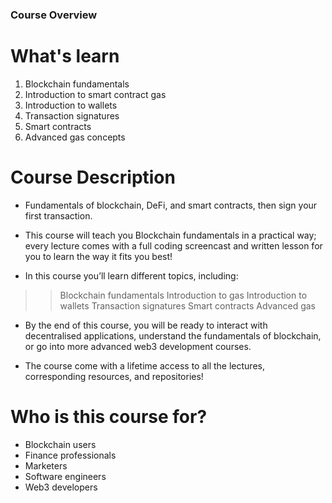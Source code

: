 ### Course Overview

# What's learn
1. Blockchain fundamentals
2. Introduction to smart contract gas
3. Introduction to wallets
4. Transaction signatures
5. Smart contracts
6. Advanced gas concepts

# Course Description
- Fundamentals of blockchain, DeFi, and smart contracts, then sign your first transaction.

- This course will teach you Blockchain fundamentals in a practical way; every lecture comes with a full coding screencast and written lesson for you to learn the way it fits you best!

- In this course you’ll learn different topics, including:

>> Blockchain fundamentals
>> Introduction to gas
>> Introduction to wallets
>> Transaction signatures
>> Smart contracts
>> Advanced gas

- By the end of this course, you will be ready to interact with decentralised applications, understand the fundamentals of blockchain, or go into more advanced web3 development courses.

- The course come with a lifetime access to all the lectures, corresponding resources, and repositories!


# Who is this course for?
- Blockchain users
- Finance professionals
- Marketers
- Software engineers
- Web3 developers

